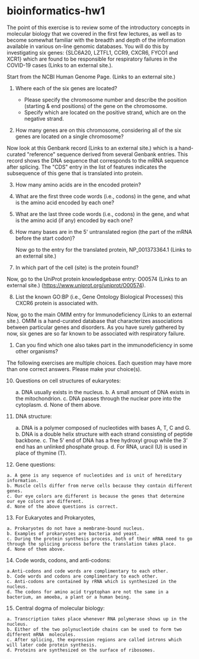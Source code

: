 # bioinformatics-hw1

The point of this exercise is to review some of the introductory concepts in molecular biology that we covered in the first few lectures, as well as to become somewhat familiar with the breadth and depth of the information available in various on-line genomic databases. You will do this by investigating six genes: {SLC6A20, LZTFL1, CCR9, CXCR6, FYCO1 and XCR1} which are found to be responsible for respiratory failures in the COVID-19 cases (Links to an external site.).

Start from the NCBI Human Genome Page. (Links to an external site.)

1. Where each of the six genes are located?
    * Please specify the chromosome number and describe the position (starting & end positions) of the gene on the chromosome.
    * Specify which are located on the positive strand, which are on the negative strand.

2. How many genes are on this chromosome, considering all of the six genes are located on a single chromosome?

Now look at this Genbank record (Links to an external site.) which is a hand-curated "reference" sequence derived from several Genbank entries. This record shows the DNA sequence that corresponds to the mRNA sequence after splicing. The "CDS" entry in the list of features indicates the subsequence of this gene that is translated into protein.

3. How many amino acids are in the encoded protein?

4. What are the first three code words (i.e., codons) in the gene, and what is the amino acid encoded by each one?

5. What are the last three code words (i.e., codons) in the gene, and what is the amino acid (if any) encoded by each one?

6. How many bases are in the 5' untranslated region (the part of the mRNA before the start codon)?

   Now go to the entry for the translated  protein, NP_001373364.1 (Links to an external site.)

7. In which part of the cell (site) is the protein found?


Now, go to the UniProt protein knowledgebase entry: O00574 (Links to an external site.) (https://www.uniprot.org/uniprot/O00574).

8. List the known GO:BP (i.e., Gene Ontology Biological Processes) this CXCR6 protein is associated with.


Now, go to the main OMIM entry for Immunodeficiency (Links to an external site.). OMIM is a hand-curated database that characterizes associations between particular genes and disorders. As you have surely gathered by now, six genes are so far known to be associated with respiratory failure. 

1. Can you find which one also takes part in the immunodeficiency in some other organisms?


The following exercises are multiple choices. Each question may have more than one correct answers. Please make your choice(s). 
              
10. Questions on cell structures of eukaryotes:
    
    a. DNA usually exists in the nucleus.
    b. A small amount of DNA exists in the mitochondrion.
    c. DNA passes through the nuclear pore into the cytoplasm.
    d. None of them above.

11. DNA structure:

    a. DNA is a polymer composed of nucleotides with bases A, T, C and G.
    b. DNA is a double helix structure with each strand consisting of peptide backbone.
    c. The 5’ end of DNA has a free hydroxyl group while the 3’ end has an unlinked  phosphate group.
    d. For RNA, uracil (U) is used in place of thymine (T).

12.  Gene questions:

    a. A gene is any sequence of nucleotides and is unit of hereditary information.
    b. Muscle cells differ from nerve cells because they contain different genes.
    c. Our eye colors are different is because the genes that determine our eye colors are different.
    d. None of the above questions is correct.

13.  For Eukaryotes and Prokaryotes,
    
    a. Prokaryotes do not have a membrane-bound nucleus.
    b. Examples of prokaryotes are bacteria and yeast.
    c. During the protein synthesis process, both of their mRNA need to go through the splicing process before the translation takes place.
    d. None of them above.
 
14.  Code words, codons, and anti-codons:

    a.Anti-codons and code words are complimentary to each other.
    b. Code words and codons are complimentary to each other.
    c. Anti-codons are contained by rRNA which is synthesized in the nucleus.
    d. The codons for amino acid tryptophan are not the same in a bacterium, an amoeba, a plant or a human being.
 
15.  Central dogma of molecular biology:
    
    a. Transcription takes place whenever RNA polymerase shows up in the nucleus.
    b. Either of the two polynucleotide chains can be used to form two different mRNA  molecules.
    c. After splicing, the expression regions are called introns which will later code protein synthesis.
    d. Proteins are synthesized on the surface of ribosomes. 